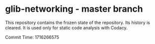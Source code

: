 # glib-networking - master branch

This repository contains the frozen state of the repository.
Its history is cleared. It is used only for static code
analysis with Codacy.

Commit Time: 1716266575